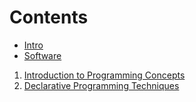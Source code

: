 # Contents

- [Intro](README.md)
- [Software](Software.md)

1. [Introduction to Programming Concepts](1-Introduction-to-Programming-Concepts.md)
2. [Declarative Programming Techniques](2-Declarative-Programming-Techniques.md)